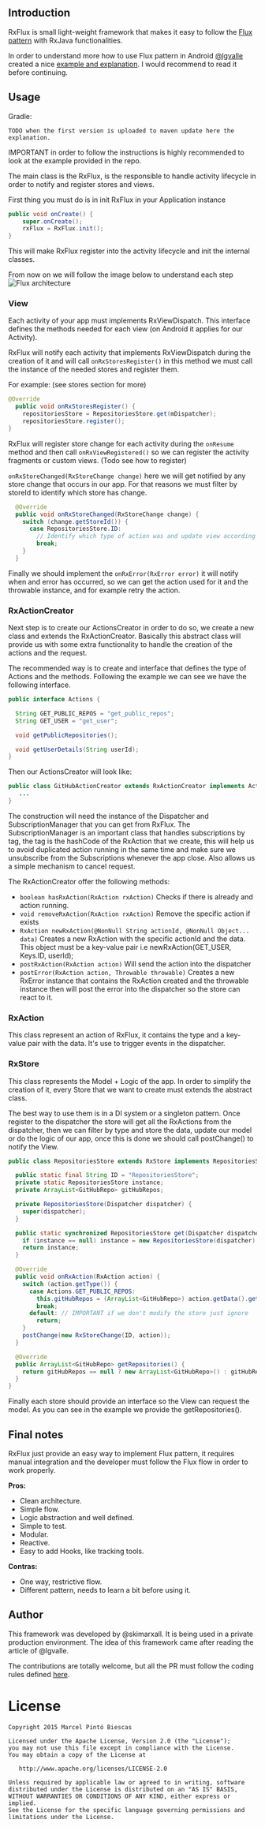 ## Introduction
RxFlux is small light-weight framework that makes it easy to follow the [Flux pattern](https://facebook.github.io/flux/docs/overview.html) with RxJava functionalities.

In order to understand more how to use Flux pattern in Android [@lgvalle](https://github.com/lgvalle) created a nice [example and explanation](https://github.com/lgvalle/android-flux-todo-app). I would recommend to read it before continuing.

## Usage

Gradle:
```
TODO when the first version is uploaded to maven update here the explanation.
```

IMPORTANT in order to follow the instructions is highly recommended to look at the example provided in the repo.

The main class is the RxFlux, is the responsible to handle activity lifecycle in order to notify and register stores and views. 

First thing you must do is in init RxFlux in your Application instance
```java
public void onCreate() {
    super.onCreate();
    rxFlux = RxFlux.init();
}
``` 

This will make RxFlux register into the activity lifecycle and init the internal classes.

From now on we will follow the image below to understand each step
![Flux architecture](https://raw.githubusercontent.com/lgvalle/lgvalle.github.io/master/public/images/flux-graph-complete.png)

### View
Each activity of your app must implements RxViewDispatch. This interface defines the methods needed for each view (on Android it applies for our Activity). 

RxFlux will notify each activity that implements RxViewDispatch during the creation of it and will call ```onRxStoresRegister()``` in this method we must call the instance of the needed stores and register them.

For example: (see stores section for more)
```java
@Override
  public void onRxStoresRegister() {
    repositoriesStore = RepositoriesStore.get(mDispatcher);
    repositoriesStore.register();
}
```

RxFlux will register store change for each activity during the ```onResume``` method and then call ```onRxViewRegistered()``` so we can register the activity fragments or custom views. (Todo see how to register)

```onRxStoreChanged(RxStoreChange change)``` here we will get notified by any store change that occurs in our app. For that reasons we must filter by storeId to identify which store has change.

```java
  @Override
  public void onRxStoreChanged(RxStoreChange change) {
    switch (change.getStoreId()) {
      case RepositoriesStore.ID:
        // Identify which type of action was and update view according to that
        break;
    }
  }
```
Finally we should implement the ```onRxError(RxError error)``` it will notify when and error has occurred, so we can get the action used for it and the throwable instance, and for example retry the action. 

### RxActionCreator

Next step is to create our ActionsCreator in order to do so, we create a new class and extends the RxActionCreator.
Basically this abstract class will provide us with some extra functionality to handle the creation of the actions and the request.

The recommended way is to create and interface that defines the type of Actions and the methods. Following the example we can see we have the following interface.

```java
public interface Actions {

  String GET_PUBLIC_REPOS = "get_public_repos";
  String GET_USER = "get_user";

  void getPublicRepositories();

  void getUserDetails(String userId);
}
```

Then our ActionsCreator will look like:
```java
public class GitHubActionCreator extends RxActionCreator implements Actions { 
   ...
}
```

The construction will need the instance of the Dispatcher and SubscriptionManager that you can get from RxFlux.
The SubscriptionManager is an important class that handles subscriptions by tag, the tag is the hashCode of the RxAction that we create, this will help us to avoid duplicated action running in the same time and make sure we unsubscribe from the Subscriptions whenever the app close. Also allows us a simple mechanism to cancel request.

The RxActionCreator offer the following methods:

* ```boolean hasRxAction(RxAction rxAction)``` Checks if there is already and action running.
* ```void removeRxAction(RxAction rxAction)``` Remove the specific action if exists
* ```RxAction newRxAction(@NonNull String actionId, @NonNull Object... data)``` Creates a new
RxAction with the specific actionId and the data. This object must be a key-value pair i.e newRxAction(GET_USER, Keys.ID, userId);
* ```postRxAction(RxAction action)``` Will send the action into the dispatcher
* ```postError(RxAction action, Throwable throwable)``` Creates a new RxError instance that
contains the RxAction created and the throwable instance then will post the error into the dispatcher so the store can react to it.

### RxAction

This class represent an action of RxFlux, it contains the type and a key-value pair with the data. It's use to trigger events in the dispatcher.

### RxStore 

This class represents the Model + Logic of the app. In order to simplify the creation of it, every Store that we want to create must extends the abstract class. 

The best way to use them is in a DI system or a singleton pattern. Once register to the dispatcher the store will get all the RxActions from the dispatcher, then we can filter by type and store the data, update our model or do the logic of our app, once this is done we should call postChange() to notify the View.

```java
public class RepositoriesStore extends RxStore implements RepositoriesStoreInterface {

  public static final String ID = "RepositoriesStore";
  private static RepositoriesStore instance;
  private ArrayList<GitHubRepo> gitHubRepos;

  private RepositoriesStore(Dispatcher dispatcher) {
    super(dispatcher);
  }

  public static synchronized RepositoriesStore get(Dispatcher dispatcher) {
    if (instance == null) instance = new RepositoriesStore(dispatcher);
    return instance;
  }

  @Override
  public void onRxAction(RxAction action) {
    switch (action.getType()) {
      case Actions.GET_PUBLIC_REPOS:
        this.gitHubRepos = (ArrayList<GitHubRepo>) action.getData().get(Keys.PUBLIC_REPOS);
        break;
      default: // IMPORTANT if we don't modify the store just ignore
        return;
    }
    postChange(new RxStoreChange(ID, action));
  }

  @Override
  public ArrayList<GitHubRepo> getRepositories() {
    return gitHubRepos == null ? new ArrayList<GitHubRepo>() : gitHubRepos;
  }
}
```

Finally each store should provide an interface so the View can request the model. As you can see in the example we provide the getRepositories().

## Final notes

RxFlux just provide an easy way to implement Flux pattern, it requires manual integration and the developer must follow the Flux flow in order to work properly.

**Pros:**
* Clean architecture.
* Simple flow.
* Logic abstraction and well defined.
* Simple to test.
* Modular.
* Reactive.
* Easy to add Hooks, like tracking tools. 

**Contras:**
* One way, restrictive flow.
* Different pattern, needs to learn a bit before using it.

## Author
This framework was developed by @skimarxall. It is being used in a private production environment. The idea of this framework came after reading the article of @lgvalle. 

The contributions are totally welcome, but all the PR must follow the coding rules defined [here](https://github.com/square/java-code-styles/blob/master/configs/codestyles/SquareAndroid.xml).


License
=======

    Copyright 2015 Marcel Pintó Biescas

    Licensed under the Apache License, Version 2.0 (the "License");
    you may not use this file except in compliance with the License.
    You may obtain a copy of the License at

       http://www.apache.org/licenses/LICENSE-2.0

    Unless required by applicable law or agreed to in writing, software
    distributed under the License is distributed on an "AS IS" BASIS,
    WITHOUT WARRANTIES OR CONDITIONS OF ANY KIND, either express or implied.
    See the License for the specific language governing permissions and
    limitations under the License.